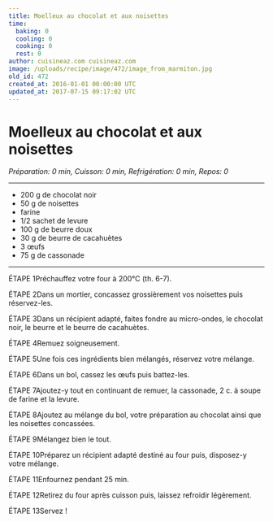 ```yaml
---
title: Moelleux au chocolat et aux noisettes
time:
  baking: 0
  cooling: 0
  cooking: 0
  rest: 0
author: cuisineaz.com cuisineaz.com
image: /uploads/recipe/image/472/image_from_marmiton.jpg
old_id: 472
created_at: 2016-01-01 00:00:00 UTC
updated_at: 2017-07-15 09:17:02 UTC
---
```


# Moelleux au chocolat et aux noisettes

*Préparation: 0 min, Cuisson: 0 min, Refrigération: 0 min, Repos: 0*

---

- 200 g de chocolat noir
- 50 g de noisettes
- farine
- 1/2 sachet de levure
- 100 g de beurre doux
- 30 g de beurre de cacahuètes
- 3 œufs
- 75 g de cassonade

---

ÉTAPE 1Préchauffez votre four à 200°C (th. 6-7).

ÉTAPE 2Dans un mortier, concassez grossièrement vos noisettes puis réservez-les.

ÉTAPE 3Dans un récipient adapté, faites fondre au micro-ondes, le chocolat noir, le beurre et le beurre de cacahuètes.

ÉTAPE 4Remuez soigneusement.

ÉTAPE 5Une fois ces ingrédients bien mélangés, réservez votre mélange.

ÉTAPE 6Dans un bol, cassez les œufs puis battez-les.

ÉTAPE 7Ajoutez-y tout en continuant de remuer, la cassonade, 2 c. à soupe de farine et la levure.

ÉTAPE 8Ajoutez au mélange du bol, votre préparation au chocolat ainsi que les noisettes concassées.

ÉTAPE 9Mélangez bien le tout.

ÉTAPE 10Préparez un récipient adapté destiné au four puis, disposez-y votre mélange.

ÉTAPE 11Enfournez pendant 25 min.

ÉTAPE 12Retirez du four après cuisson puis, laissez refroidir légèrement.

ÉTAPE 13Servez !
